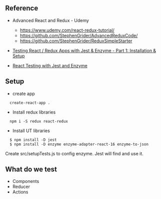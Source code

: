 ## Reference 
- Advanced React and Redux - Udemy
  - https://www.udemy.com/react-redux-tutorial/
  - https://github.com/StephenGrider/AdvancedReduxCode/
  - https://github.com/StephenGrider/ReduxSimpleStarter
  
- [Testing React / Redux Apps with Jest & Enzyme - Part 1: Installation & Setup](https://alligator.io/react/testing-react-redux-with-jest-enzyme/)

- [React Testing with Jest and Enzyme](https://www.udemy.com/react-testing-with-jest-and-enzyme/)

## Setup
- create app
```
  create-react-app .
```

- Install redux libraries
```
  npm i -S redux react-redux
```

- Install UT libraries
```
  $ npm install -D jest
  $ npm install -D enzyme enzyme-adapter-react-16 enzyme-to-json
```
Create src/setupTests.js to config enzyme. Jest will find and use it.


## What do we test
- Components
- Reducer
- Actions